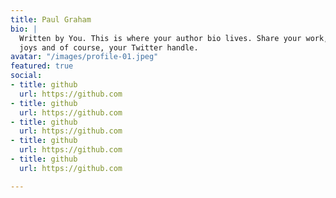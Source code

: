 ```yaml
---
title: Paul Graham
bio: |
  Written by You. This is where your author bio lives. Share your work, your
  joys and of course, your Twitter handle.
avatar: "/images/profile-01.jpeg"
featured: true
social:
- title: github
  url: https://github.com
- title: github
  url: https://github.com
- title: github
  url: https://github.com
- title: github
  url: https://github.com
- title: github
  url: https://github.com

---
```

